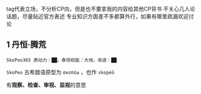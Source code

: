 
tag代表立场，不分析CP向，但是也不要拿我的内容给其他CP背书
不关心几人论话题，尽量贴近官方表述
专业知识方面差不多都算外行，如果有哪里疏漏欢迎讨论


## 1 丹恒·腾荒

`SkoPeo365
原动力：██，泰坦权能：大地，命途：██`

`SkoPeo` 古希腊语原型为 `σκοπέω` ，也作 `skopéō` 



有**观察、检查、审视、监视**的意思

